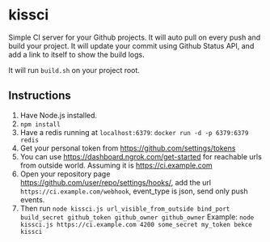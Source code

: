 # kissci

Simple CI server for your Github projects. It will auto pull on every push and build your project. It will update your commit using Github Status API, and add a link to itself to show the build logs.

It will run `build.sh` on your project root.

## Instructions

1. Have Node.js installed. 
2. `npm install`
3. Have a redis running at `localhost:6379`: `docker run -d -p 6379:6379 redis`
4. Get your personal token from <https://github.com/settings/tokens>
5. You can use <https://dashboard.ngrok.com/get-started> for reachable urls from outside world. Assuming it is https://ci.example.com
6. Open your repository page <https://github.com/user/repo/settings/hooks/>, add the url `https://ci.example.com/webhook`, event_type is json, send only push events.
7. Then run `node kissci.js url_visible_from_outside bind_port build_secret github_token github_owner github_owner`
Example: 
`node kissci.js https://ci.example.com 4200 some_secret my_token bekce kissci`
